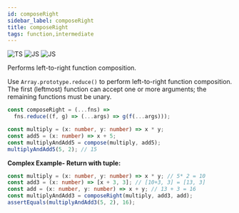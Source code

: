 ```yaml
---
id: composeRight
sidebar_label: composeRight
title: composeRight
tags: function,intermediate
---
```


![TS](https://img.shields.io/badge/supports-typescript-blue.svg?style=flat-square)
![JS](https://img.shields.io/badge/supports-javascript-yellow.svg?style=flat-square)
![JS](https://img.shields.io/badge/supports-deno-green.svg?style=flat-square)

Performs left-to-right function composition.

Use `Array.prototype.reduce()` to perform left-to-right function composition.
The first (leftmost) function can accept one or more arguments; the remaining functions must be unary.

```ts
const composeRight = (...fns) =>
  fns.reduce((f, g) => (...args) => g(f(...args)));
```

```ts
const multiply = (x: number, y: number) => x * y;
const add5 = (x: number) => x + 5;
const multiplyAndAdd5 = compose(multiply, add5);
multiplyAndAdd5(5, 2); // 15
```

**Complex Example- Return with tuple:**

```ts
const multiply = (x: number, y: number) => x * y; // 5* 2 = 10
const add3 = (x: number) => [x + 3, 3]; // [10+3, 3] = [13, 3]
const add = (x: number, y: number) => x + y; // 13 + 3 = 16
const multiplyAndAdd3 = composeRight(multiply, add3, add);
assertEquals(multiplyAndAdd3(5, 2), 16);
```

